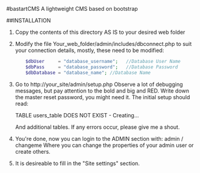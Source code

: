 #bastartCMS
A lightweight CMS based on bootstrap

##INSTALLATION

1. Copy the contents of this directory AS IS to your desired web folder


2. Modify the file Your_web_folder/admin/includes/dbconnect.php to suit your connection details, mostly, these need to be modified:
````php 
       $dbUser     = "database_username";   //Database User Name
       $dbPass     = "database_password";   //Database Password
       $dbDatabase = "database_name"; //Database Name
````
3. Go to http://your_site/admin/setup.php
   Observe a lot of debugging messages, but pay attention to the bold and big 
   and RED. Write down the master reset password, you might need it. 
   The initial setup should read: 
   
   TABLE users_table DOES NOT EXIST - Creating...

   And additional tables. If any errors occur, please give me a shout.

4. You're done, now you can login to the ADMIN section with: admin / changeme
   Where you can change the properties of your admin user or create others.

5. It is desireable to fill in the "Site settings" section.

